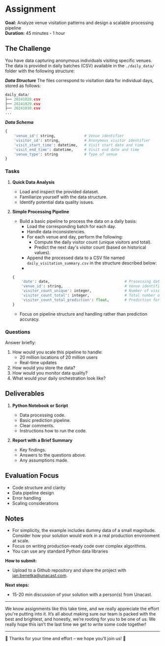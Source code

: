 # **Assignment**

**Goal:** Analyze venue visitation patterns and design a scalable processing pipeline   
**Duration:** 45 minutes  - 1 hour

## The Challenge
You have data capturing anonymous individuals visiting specific venues. The data is provided in daily batches (CSV) available in the `./daily_data/` folder with the following structure:

***Data Structure***
The files correspond to visitation data for individual days, stored as follows:

```python
daily_data/
├── 20241028.csv
├── 20241029.csv
├── 20241030.csv
...
```


***Data Schema***
```python
{
    'venue_id': string,             # Venue identifier
    'visitor_id': string,           # Anonymous visitor identifier
    'visit_start_time': datetime,   # Visit start date and time
    'visit_end_time': datetime,     # Visit end date and time
    'venue_type': string            # Type of venue
}
```

### Tasks
1. **Quick Data Analysis**
    * Load and inspect the provided dataset.
    * Familiarize yourself with the data structure.
    * Identify potential data quality issues.


2. **Simple Processing Pipeline**
   * Build a basic pipeline to process the data on a daily basis:
	 - Load the corresponding batch for each day.
     - Handle data inconsistencies.
	 - For each venue and day, perform the following:
	     - Compute the daily visitor count (unique visitors and total).
	     - Predict the next day's visitor count (based on historical values).
     - Append the processed data to a CSV file named `daily_visitation_summary.csv` in the structure described below:
     - 
	```python
	{
	    'date': date,                                  # Processing date
	    'venue_id': string,                            # Venue identifier
	    'visitor_count_unique': integer,               # Number of visits by unique visitors
	    'visitor_count_total': integer,                # Total number of visits (including repeated visits)
	    'visitor_count_total_prediction': float,       # Prediction for total visit count for the next day
	}
	```
   * Focus on pipeline structure and handling rather than prediction accuracy.


### Questions
Answer briefly:
1. How would you scale this pipeline to handle:
   - 20 million locations of 20 million users
   - Real-time updates
2. How would you store the data?
3. How would you monitor data quality?
4. What would your daily orchestration look like?


## Deliverables
1. **Python Notebook or Script**
   - Data processing code.
   - Basic prediction pipeline.
   - Clear comments.
   - Instructions how to run the code.

2. **Report with a Brief Summary**
   - Key findings.
   - Answers to the questions above.
   - Any assumptions made.

## Evaluation Focus
- Code structure and clarity
- Data pipeline design
- Error handling
- Scaling considerations

## Notes
- For simplicity, the example includes dummy data of a small magnitude. Consider how your solution would work in a real production environment at scale.
- Focus on writing production-ready code over complex algorithms.
- You can use any standard Python data libraries

**How to submit:**
- Upload to a Github repository and share the project with jan.benetka@unacast.com.

**Next steps:**
- 15-20 min discussion of your solution with a person(s) from Unacast.


---

We know assignments like this take time, and we really appreciate the effort you're putting into it. It’s all about making sure our team is packed with the best and brightest, and honestly, we’re rooting for you to be one of us. We really hope this isn’t the last time we get to write some code together!

---

 🚀 Thanks for your time and effort – we hope you’ll join us! 🚀
